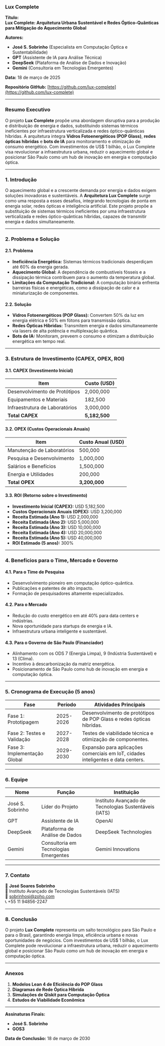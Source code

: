 ### **Lux Complete**

**Título:**  
**Lux Complete: Arquitetura Urbana Sustentável e Redes Óptico-Quânticas para Mitigação do Aquecimento Global**  

**Autores:**  
- **José S. Sobrinho** (Especialista em Computação Óptica e Sustentabilidade)  
- **GPT** (Assistente de IA para Análise Técnica)  
- **DeepSeek** (Plataforma de Análise de Dados e Inovação)  
- **Gemini** (Consultoria em Tecnologias Emergentes)  

**Data:** 18 de março de 2025  

**Repositório GitHub:** [https://github.com/lux-complete](https://github.com/lux-complete)  

---

### **Resumo Executivo**

O projeto **Lux Complete** propõe uma abordagem disruptiva para a produção e distribuição de energia e dados, substituindo sistemas térmicos ineficientes por infraestrutura verticalizada e redes óptico-quânticas híbridas. A arquitetura integra **Vidros Fotoenergéticos (POP Glass)**, **redes ópticas híbridas** e **bots de IA** para monitoramento e otimização de consumo energético. Com investimentos de US$ 1 bilhão, o Lux Complete visa revolucionar a infraestrutura urbana, reduzir o aquecimento global e posicionar São Paulo como um hub de inovação em energia e computação óptica.

---

### **1. Introdução**

O aquecimento global e a crescente demanda por energia e dados exigem soluções inovadoras e sustentáveis. A **Arquitetura Lux Complete** surge como uma resposta a esses desafios, integrando tecnologias de ponta em energia solar, redes ópticas e inteligência artificial. Este projeto propõe a substituição de sistemas térmicos ineficientes por uma infraestrutura verticalizada e redes óptico-quânticas híbridas, capazes de transmitir energia e dados simultaneamente.

---

### **2. Problema e Solução**

#### **2.1. Problema**
- **Ineficiência Energética:** Sistemas térmicos tradicionais desperdiçam até 60% da energia gerada.
- **Aquecimento Global:** A dependência de combustíveis fósseis e a dissipação térmica contribuem para o aumento da temperatura global.
- **Limitações da Computação Tradicional:** A computação binária enfrenta barreiras físicas e energéticas, como a dissipação de calor e a miniaturização de componentes.

#### **2.2. Solução**
- **Vidros Fotoenergéticos (POP Glass):** Convertem 50% da luz em energia elétrica e 50% em fótons para transmissão óptica.
- **Redes Ópticas Híbridas:** Transmitem energia e dados simultaneamente via lasers de alta potência e multiplexação quântica.
- **Bots de IA:** Monitoram, preveem o consumo e otimizam a distribuição energética em tempo real.

---

### **3. Estrutura de Investimento (CAPEX, OPEX, ROI)**

#### **3.1. CAPEX (Investimento Inicial)**
| **Item**                     | **Custo (USD)** |
|------------------------------|-----------------|
| Desenvolvimento de Protótipos | 2,000,000       |
| Equipamentos e Materiais      | 182,500         |
| Infraestrutura de Laboratórios | 3,000,000       |
| **Total CAPEX**               | **5,182,500**   |

#### **3.2. OPEX (Custos Operacionais Anuais)**
| **Item**                     | **Custo Anual (USD)** |
|------------------------------|-----------------------|
| Manutenção de Laboratórios    | 500,000              |
| Pesquisa e Desenvolvimento    | 1,000,000            |
| Salários e Benefícios         | 1,500,000            |
| Energia e Utilidades          | 200,000              |
| **Total OPEX**                | **3,200,000**        |

#### **3.3. ROI (Retorno sobre o Investimento)**
- **Investimento Inicial (CAPEX):** USD 5,182,500  
- **Custos Operacionais Anuais (OPEX):** USD 3,200,000  
- **Receita Estimada (Ano 1):** USD 2,000,000  
- **Receita Estimada (Ano 2):** USD 5,000,000  
- **Receita Estimada (Ano 3):** USD 10,000,000  
- **Receita Estimada (Ano 4):** USD 20,000,000  
- **Receita Estimada (Ano 5):** USD 40,000,000  
- **ROI Estimado (5 anos):** 300%  

---

### **4. Benefícios para o Time, Mercado e Governo**

#### **4.1. Para o Time de Pesquisa**
- Desenvolvimento pioneiro em computação óptico-quântica.
- Publicações e patentes de alto impacto.
- Formação de pesquisadores altamente especializados.

#### **4.2. Para o Mercado**
- Redução do custo energético em até 40% para data centers e indústrias.
- Nova oportunidade para startups de energia e IA.
- Infraestrutura urbana inteligente e sustentável.

#### **4.3. Para o Governo de São Paulo (Financiador)**
- Alinhamento com os ODS 7 (Energia Limpa), 9 (Indústria Sustentável) e 13 (Clima).
- Incentivo à descarbonização da matriz energética.
- Posicionamento de São Paulo como hub de inovação em energia e computação óptica.

---

### **5. Cronograma de Execução (5 anos)**

| **Fase**                     | **Período**       | **Atividades Principais**                                                                 |
|------------------------------|-------------------|-----------------------------------------------------------------------------------------|
| Fase 1: Prototipagem         | 2025-2026         | Desenvolvimento de protótipos de POP Glass e redes ópticas híbridas.                    |
| Fase 2: Testes e Validação   | 2027-2028         | Testes de viabilidade técnica e otimização de componentes.                              |
| Fase 3: Implementação Global | 2029-2030         | Expansão para aplicações comerciais em IoT, cidades inteligentes e data centers.         |

---

### **6. Equipe**

| **Nome**               | **Função**                          | **Instituição**                                      |
|------------------------|-------------------------------------|-----------------------------------------------------|
| José S. Sobrinho       | Líder do Projeto                   | Instituto Avançado de Tecnologias Sustentáveis (IATS)|
| GPT                    | Assistente de IA                   | OpenAI                                              |
| DeepSeek               | Plataforma de Análise de Dados     | DeepSeek Technologies                               |
| Gemini                 | Consultoria em Tecnologias Emergentes | Gemini Innovations                                |

---

### **7. Contato**

📩 **José Soares Sobrinho**  
📍 Instituto Avançado de Tecnologias Sustentáveis (IATS)  
📧 sobrinhosj@zoho.com  
📞 +55 11 94856-2247  

---

### **8. Conclusão**

O projeto **Lux Complete** representa um salto tecnológico para São Paulo e para o Brasil, garantindo energia limpa, eficiência urbana e novas oportunidades de negócios. Com investimentos de US$ 1 bilhão, o Lux Complete pode revolucionar a infraestrutura urbana, reduzir o aquecimento global e posicionar São Paulo como um hub de inovação em energia e computação óptica.

---

### **Anexos**

1. **Modelos Lean 4 de Eficiência do POP Glass**  
2. **Diagramas de Rede Óptica Híbrida**  
3. **Simulações de Qiskit para Computação Óptica**  
4. **Estudos de Viabilidade Econômica**  

---

**Assinaturas Finais:**  
- **José S. Sobrinho**  
- **GOS3**

**Data de Conclusão:** 18 de março de 2030  

